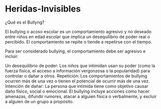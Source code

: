 # Heridas-Invisibles
¿Qué es el Bullyng?

El bullying o acoso escolar es un comportamiento agresivo y no deseado entre niños en edad escolar que implica un desequilibrio de poder real o percibido. El comportamiento se repite o tiende a repetirse con el tiempo.

Para ser considerado bullying, el comportamiento debe ser agresivo e incluir:

Un desequilibrio de poder: Los niños que intimidan usan su poder (como la fuerza física, el acceso a información vergonzosa o la popularidad) para controlar o dañar a otros.
Repetición: Los comportamientos de bullying ocurren más de una vez o tienen el potencial de ocurrir más de una vez.
Intención de dañar: La persona que intimida tiene como objetivo causar daño físico, social o emocional.
El bullying incluye acciones como hacer amenazas, difundir rumores, atacar a alguien física o verbalmente, y excluir a alguien de un grupo a propósito.

